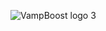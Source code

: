 ![VampBoost logo 3](https://github.com/user-attachments/assets/cd8e1e07-b31b-4030-95eb-0dcdad44d663)
